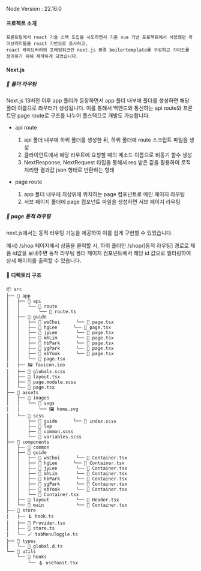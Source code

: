 Node Version : 22.16.0

#### 프로젝트 소개

```
프론트팀에서 react 기술 스택 도입을 시도하면서 기존 vue 기반 프로젝트에서 사용했던 라이브러리들을 react 기반으로 조사하고,
react 라이브러리의 프레임워크인 next.js 환경 boilertemplate를 구성하고 가이드를 정리하기 위해 제작하게 되었습니다.
```

#### Next.js

##### 📂 폴더 라우팅

Next.js 13버전 이후 app 폴더가 등장하면서 app 폴더 내부에 폴더를 생성하면 해당 폴더 이름으로 라우터가 생성됩니다.
이를 통해서 백엔드와 통신하는 api route와 프론트단 page route로 구조를 나누어 풀스택으로 개발도 가능합니다.

- api route

  1. api 폴더 내부에 하위 폴더를 생성한 뒤, 하위 폴더에 route 스크립트 파일을 생성
  2. 클라이언트에서 해당 라우트에 요청할 때의 메소드 이름으로 비동기 함수 생성
  3. NextResponse, NextRequest 타입을 통해서 req 받은 값을 활용하여 로직 처리한 결과값 json 형태로 반환하는 형태

- page route
  1. app 폴더 내부에 최상위에 위치하는 page 컴포넌트로 메인 페이지 라우팅
  2. 서브 페이지 폴더에 page 컴포넌트 파일을 생성하면 서브 페이지 라우팅

##### 📌 page 동적 라우팅

next.js에서는 동적 라우팅 기능을 제공하여 이를 쉽게 구현할 수 있었습니다.

예시) /shop 페이지에서 상품을 클릭할 시, 하위 폴더인 /shop/[동적 라우팅] 경로로 제품 id값을 보내주면
동적 라우팅 폴더 페이지 컴포넌트에서 해당 id 값으로 필터링하여 상세 페이지를 출력할 수 있습니다.

#### 📂 디렉토리 구조

```
📦 src
├── 📁 app
│   ├── 📁 api
│   │   └── 📁 route
│   │       └── 📄 route.ts
│   ├── 📁 guide
│   │   ├── 📁 wsChoi      └── 📄 page.tsx
│   │   ├── 📁 hgLee      └── 📄 page.tsx
│   │   ├── 📁 jyLee       └── 📄 page.tsx
│   │   ├── 📁 mhLim       └── 📄 page.tsx
│   │   ├── 📁 hbPark      └── 📄 page.tsx
│   │   ├── 📁 ygPark      └── 📄 page.tsx
│   │   ├── 📁 ebYook      └── 📄 page.tsx
│   │   └── 📄 page.tsx
│   ├── 🖼️ favicon.ico
│   ├── 🎨 globals.scss
│   ├── 🧩 layout.tsx
│   ├── 🎨 page.module.scss
│   └── 📄 page.tsx
├── 📁 assets
│   ├── 📁 images
│   │   └── 📁 svgs
│   │       └── 🖼️ home.svg
│   └── 📁 scss
│       ├── 📁 guide      └── 🎨 index.scss
│       ├── 📁 lxp
│       ├── 🎨 common.scss
│       └── 🎨 variables.scss
├── 📁 components
│   ├── 📁 common
│   ├── 📁 guide
│   │   ├── 📁 wsChoi      └── 📄 Container.tsx
│   │   ├── 📁 hgLee      └── 📄 Container.tsx
│   │   ├── 📁 jyLee       └── 📄 Container.tsx
│   │   ├── 📁 mhLim       └── 📄 Container.tsx
│   │   ├── 📁 hbPark      └── 📄 Container.tsx
│   │   ├── 📁 ygPark      └── 📄 Container.tsx
│   │   ├── 📁 ebYook      └── 📄 Container.tsx
│   │   └── 📄 Container.tsx
│   ├── 📁 layout          └── 📄 Header.tsx
│   └── 📁 main            └── 📄 Container.tsx
├── 📁 store
│   ├── 🪝 hook.ts
│   ├── 🧩 Provider.tsx
│   ├── 🧠 store.ts
│   └── 🪄 tabMenuToggle.ts
├── 📁 types
│   └── 🧾 global.d.ts
└── 📁 utils
    └── 📁 hooks
        └── 🪝 useToast.tsx
```
